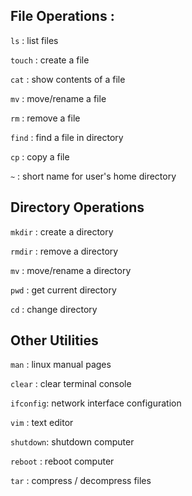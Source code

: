 ## File Operations :
```ls```      : list files

```touch```   : create a file

```cat```     : show contents of a file

```mv```      : move/rename a file

```rm```      : remove a file

```find```    : find a file in directory

```cp```      : copy a file

```~```       : short  name for user's home directory

## Directory Operations

```mkdir```   : create a directory

```rmdir```   : remove a directory

```mv```      : move/rename a directory

```pwd```     : get current directory

```cd```      : change directory

## Other Utilities

```man```     : linux manual pages

```clear```   : clear terminal console

```ifconfig```: network interface configuration

```vim```     : text editor

```shutdown```: shutdown computer

```reboot```  : reboot computer

```tar```     : compress / decompress files
